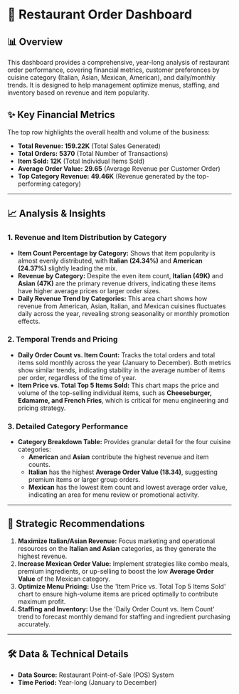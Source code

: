 # 🍔 Restaurant Order Dashboard

## 📊 Overview

This dashboard provides a comprehensive, year-long analysis of restaurant order performance, covering financial metrics, customer preferences by cuisine category (Italian, Asian, Mexican, American), and daily/monthly trends. It is designed to help management optimize menus, staffing, and inventory based on revenue and item popularity.

## ✨ Key Financial Metrics

The top row highlights the overall health and volume of the business:

- **Total Revenue:** **159.22K** (Total Sales Generated)
- **Total Orders:** **5370** (Total Number of Transactions)
- **Item Sold:** **12K** (Total Individual Items Sold)
- **Average Order Value:** **29.65** (Average Revenue per Customer Order)
- **Top Category Revenue:** **49.46K** (Revenue generated by the top-performing category)

---

## 📈 Analysis & Insights

### 1. Revenue and Item Distribution by Category

- **Item Count Percentage by Category:** Shows that item popularity is almost evenly distributed, with **Italian (24.34%)** and **American (24.37%)** slightly leading the mix.
- **Revenue by Category:** Despite the even item count, **Italian (49K)** and **Asian (47K)** are the primary revenue drivers, indicating these items have higher average prices or larger order sizes.
- **Daily Revenue Trend by Categories:** This area chart shows how revenue from American, Asian, Italian, and Mexican cuisines fluctuates daily across the year, revealing strong seasonality or monthly promotion effects.

### 2. Temporal Trends and Pricing

- **Daily Order Count vs. Item Count:** Tracks the total orders and total items sold monthly across the year (January to December). Both metrics show similar trends, indicating stability in the average number of items per order, regardless of the time of year.
- **Item Price vs. Total Top 5 Items Sold:** This chart maps the price and volume of the top-selling individual items, such as **Cheeseburger, Edamame, and French Fries**, which is critical for menu engineering and pricing strategy.

### 3. Detailed Category Performance

- **Category Breakdown Table:** Provides granular detail for the four cuisine categories:
    - **American** and **Asian** contribute the highest revenue and item counts.
    - **Italian** has the highest **Average Order Value (18.34)**, suggesting premium items or larger group orders.
    - **Mexican** has the lowest item count and lowest average order value, indicating an area for menu review or promotional activity.

---

## 🎯 Strategic Recommendations

1.  **Maximize Italian/Asian Revenue:** Focus marketing and operational resources on the **Italian and Asian** categories, as they generate the highest revenue.
2.  **Increase Mexican Order Value:** Implement strategies like combo meals, premium ingredients, or up-selling to boost the low **Average Order Value** of the Mexican category.
3.  **Optimize Menu Pricing:** Use the 'Item Price vs. Total Top 5 Items Sold' chart to ensure high-volume items are priced optimally to contribute maximum profit.
4.  **Staffing and Inventory:** Use the 'Daily Order Count vs. Item Count' trend to forecast monthly demand for staffing and ingredient purchasing accurately.

---

## 🛠️ Data & Technical Details

- **Data Source:** Restaurant Point-of-Sale (POS) System
- **Time Period:** Year-long (January to December)
